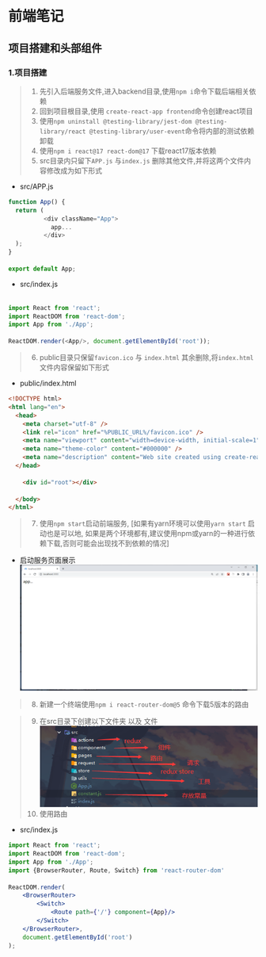 # 前端笔记

## 项目搭建和头部组件

### 1.项目搭建
> 1. 先引入后端服务文件,进入backend目录,使用`npm i`命令下载后端相关依赖
> 2. 回到项目根目录,使用 `create-react-app frontend`命令创建react项目
> 3. 使用`npm uninstall @testing-library/jest-dom @testing-library/react @testing-library/user-event`命令将内部的测试依赖卸载
> 4. 使用`npm i react@17 react-dom@17` 下载react17版本依赖
> 5. src目录内只留下`APP.js` 与`index.js` 删除其他文件,并将这两个文件内容修改成为如下形式

- src/APP.js
```javascript
function App() {
  return (
          <div className="App">
            app...
          </div>
  );
}

export default App;

```
- src/index.js
```javascript

import React from 'react';
import ReactDOM from 'react-dom';
import App from './App';

ReactDOM.render(<App/>, document.getElementById('root'));

```
> 6. public目录只保留`favicon.ico` 与 `index.html` 其余删除,将`index.html`文件内容保留如下形式

- public/index.html

```html
<!DOCTYPE html>
<html lang="en">
  <head>
    <meta charset="utf-8" />
    <link rel="icon" href="%PUBLIC_URL%/favicon.ico" />
    <meta name="viewport" content="width=device-width, initial-scale=1" />
    <meta name="theme-color" content="#000000" />
    <meta name="description" content="Web site created using create-react-app"/>
  </head>

    <div id="root"></div>

  </body>
</html>
```
> 7. 使用`npm start`启动前端服务, [如果有yarn环境可以使用`yarn start` 启动也是可以地, 如果是两个环境都有,建议使用npm或yarn的一种进行依赖下载,否则可能会出现找不到依赖的情况]

- 启动服务页面展示
![项目首次启动](1_1.png)
  
> 8. 新建一个终端使用`npm i react-router-dom@5` 命令下载5版本的路由

> 9. 在src目录下创建以下文件夹 以及 文件
![src下需创建](1_2.png)
> 10. 使用路由 

- src/index.js

```jsx
import React from 'react';
import ReactDOM from 'react-dom';
import App from './App';
import {BrowserRouter, Route, Switch} from 'react-router-dom'

ReactDOM.render(
    <BrowserRouter>
        <Switch>
            <Route path={'/'} component={App}/>
        </Switch>
    </BrowserRouter>,
    document.getElementById('root')
);
```


 





        